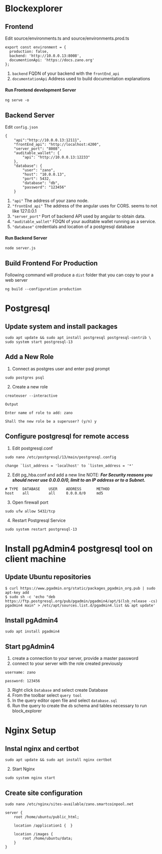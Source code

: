 # Blockexplorer

## Frontend

Edit source/environments.ts and source/environments.prod.ts

```
export const environment = {
  production: false,
  backend: 'http://10.0.0.13:8008',
  documentionApi: 'https://docs.zano.org'
};
```

1. `backend` FQDN of your backend with the `frontEnd_api`
2. `documentationApi` Address used to build documentation explanations

#### Run Frontend development Server

```
ng serve -o
```

## Backend Server

Edit `config.json`

```
{
    "api":"http://10.0.0.13:12111",
    "frontEnd_api": "http://localhost:4200",
    "server_port": "8008",
    "auditable_wallet": {
        "api": "http://10.0.0.13:12233"
    },
    "database": {
        "user": "zano",
        "host": "10.0.0.13",
        "port": 5432,
        "database": "db",
        "password": "123456"
    }
```

1. `"api"` The address of your zano node.
2. `"frontEnd_api"` The address of the angular uses for CORS. seems to not like 127.0.0.1
3. `"server_port"` Port of backend API used by angular to obtain data.
4. `"auditable_wallet"` FDQN of your auditable wallet running as a service.
5. `"database"` credentials and location of a postgresql database

#### Run Backend Server

```
node server.js
```

## Build Frontend For Production

Following command will produce a `dist` folder that you can copy to your a web server

```
ng build --configuration production
```

# Postgresql 

## Update system and install packages

```
sudo apt update && sudo apt install postgresql postgresql-contrib \
sudo system start postgresql-13
```

## Add a New Role
1. Connect as postgres user and enter psql prompt
```
sudo postgres psql
```
2. Create a new role
```
createuser --interactive
```

``
Output
``

``Enter name of role to add: zano``

``Shall the new role be a superuser? (y/n) y``


## Configure postgresql for remote access
1. Edit postgresql.conf
```
sudo nano /etc/postgresql/13/main/postgresql.config

change `list_address = 'localhost' to `listen_address = '*'
```

2. Edit pg_hba.conf and add a new line 
NOTE: ***For Security reasons you should never use 0.0.0.0/0, limit to an IP address or to a Subnet.***
```
# TYPE  DATABASE    USER    ADDRESS       METHOD
host    all         all     0.0.0.0/0     md5
```

3. Open firewall port
```
sudo ufw allow 5432/tcp
```
4. Restart Postgresql Service
```
sudo system restart postgresql-13
```

# Install pgAdmin4 postgresql tool on client machine
## Update Ubuntu repositories
```
$ curl https://www.pgadmin.org/static/packages_pgadmin_org.pub | sudo apt-key add
$ sudo sh -c 'echo "deb https://ftp.postgresql.org/pub/pgadmin/pgadmin4/apt/$(lsb_release -cs) pgadmin4 main" > /etc/apt/sources.list.d/pgadmin4.list && apt update'
```
## Install pgAdmin4
```
sudo apt install pgadmin4
```

## Start pgAdmin4
1. create a connection to your server, provide a master password
2. connect to your server with the role created previously 

``username: zano``

``password: 123456``

3. Right click `Database` and select create Database
4. From the toolbar select `query tool`
5. In the query editor open file and select `database.sql`
6. Run the query to create the `db` schema and tables necessary to run block_explorer

# Nginx Setup
## Instal nginx and certbot 
```
sudo apt update && sudo apt install nginx certbot
```
2. Start Nginx
```
sudo system nginx start
```
## Create site configuration

```
sudo nano /etc/nginx/sites-available/zano.smartcoinpool.net
```

```
server {
    root /home/ubuntu/public_html;

    location /application1 {  }

    location /images {		
        root /home/ubuntu/data;	
    }
} 
```


